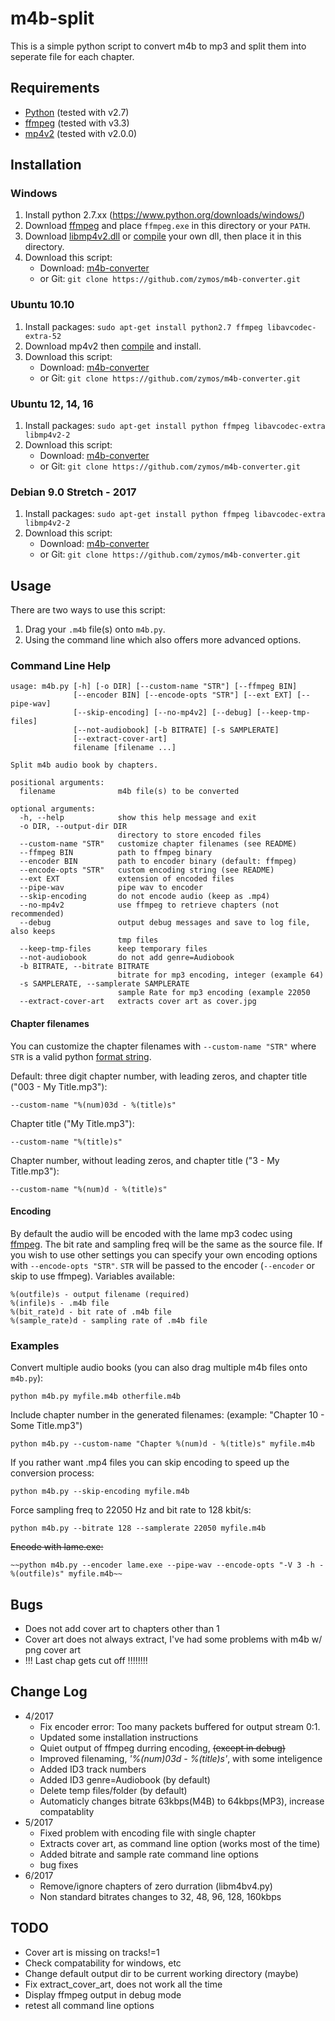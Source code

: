 # m4b-split

This is a simple python script to convert m4b to mp3 and split them into seperate file for each
chapter.


## Requirements

* [Python](http://www.python.org/download/) (tested with v2.7)
* [ffmpeg](https://ffmpeg.org/) (tested with v3.3)
* [mp4v2](https://code.google.com/archive/p/mp4v2/downloads) (tested with v2.0.0)


## Installation

### Windows

1. Install python 2.7.xx (https://www.python.org/downloads/windows/)
2. Download [ffmpeg](http://ffmpeg.zeranoe.com/builds/) and place `ffmpeg.exe` in this directory or your `PATH`.
3. Download [libmp4v2.dll](https://github.com/valekhz/libmp4v2-dll/zipball/v0.1) or [compile](http://code.google.com/p/mp4v2/wiki/BuildSource) your
own dll, then place it in this directory.
4. Download this script: 
	* Download: [m4b-converter](https://github.com/zymos/m4b-converter/archive/master.zip)
	* or Git: `git clone https://github.com/zymos/m4b-converter.git`

### Ubuntu 10.10

1. Install packages: `sudo apt-get install python2.7 ffmpeg libavcodec-extra-52`
2. Download mp4v2 then [compile](http://code.google.com/p/mp4v2/wiki/BuildSource) and install.
4. Download this script: 
	* Download: [m4b-converter](https://github.com/zymos/m4b-converter/archive/master.zip)
	* or Git: `git clone https://github.com/zymos/m4b-converter.git`

### Ubuntu 12, 14, 16

1. Install packages: `sudo apt-get install python ffmpeg libavcodec-extra libmp4v2-2`
4. Download this script: 
	* Download: [m4b-converter](https://github.com/zymos/m4b-converter/archive/master.zip)
	* or Git: `git clone https://github.com/zymos/m4b-converter.git`

### Debian 9.0 Stretch - 2017

1. Install packages: `sudo apt-get install python ffmpeg libavcodec-extra libmp4v2-2`
4. Download this script: 
	* Download: [m4b-converter](https://github.com/zymos/m4b-converter/archive/master.zip)
	* or Git: `git clone https://github.com/zymos/m4b-converter.git`

## Usage

There are two ways to use this script:

1. Drag your `.m4b` file(s) onto `m4b.py`.
2. Using the command line which also offers more advanced options.


### Command Line Help

	usage: m4b.py [-h] [-o DIR] [--custom-name "STR"] [--ffmpeg BIN]
				  [--encoder BIN] [--encode-opts "STR"] [--ext EXT] [--pipe-wav]
				  [--skip-encoding] [--no-mp4v2] [--debug] [--keep-tmp-files]
				  [--not-audiobook] [-b BITRATE] [-s SAMPLERATE]
				  [--extract-cover-art]
				  filename [filename ...]

	Split m4b audio book by chapters.

	positional arguments:
	  filename              m4b file(s) to be converted

	optional arguments:
	  -h, --help            show this help message and exit
	  -o DIR, --output-dir DIR
							directory to store encoded files
	  --custom-name "STR"   customize chapter filenames (see README)
	  --ffmpeg BIN          path to ffmpeg binary
	  --encoder BIN         path to encoder binary (default: ffmpeg)
	  --encode-opts "STR"   custom encoding string (see README)
	  --ext EXT             extension of encoded files
	  --pipe-wav            pipe wav to encoder
	  --skip-encoding       do not encode audio (keep as .mp4)
	  --no-mp4v2            use ffmpeg to retrieve chapters (not recommended)
	  --debug               output debug messages and save to log file, also keeps
							tmp files
	  --keep-tmp-files      keep temporary files
	  --not-audiobook       do not add genre=Audiobook
	  -b BITRATE, --bitrate BITRATE
							bitrate for mp3 encoding, integer (example 64)
	  -s SAMPLERATE, --samplerate SAMPLERATE
							sample Rate for mp3 encoding (example 22050
	  --extract-cover-art   extracts cover art as cover.jpg


#### Chapter filenames

You can customize the chapter filenames with `--custom-name "STR"` where `STR` is a valid python [format string](http://docs.python.org/library/stdtypes.html#string-formatting-operations).

Default: three digit chapter number, with leading zeros, and chapter title ("003 - My Title.mp3"):

    --custom-name "%(num)03d - %(title)s"

Chapter title ("My Title.mp3"):

    --custom-name "%(title)s"

Chapter number, without leading zeros, and chapter title  ("3 - My Title.mp3"):

    --custom-name "%(num)d - %(title)s"


#### Encoding

By default the audio will be encoded with the lame mp3 codec using [ffmpeg](http://www.ffmpeg.org/ffmpeg-doc.html). The bit rate and sampling freq will be the same as the source file.
If you wish to use other settings you can specify your own encoding options with `--encode-opts "STR"`. `STR` will be passed to the encoder (`--encoder` or skip to use ffmpeg). Variables available:

    %(outfile)s - output filename (required)
    %(infile)s - .m4b file
    %(bit_rate)d - bit rate of .m4b file
    %(sample_rate)d - sampling rate of .m4b file


### Examples

Convert multiple audio books (you can also drag multiple m4b files onto `m4b.py`):

    python m4b.py myfile.m4b otherfile.m4b

Include chapter number in the generated filenames: (example: "Chapter 10 - Some Title.mp3")

    python m4b.py --custom-name "Chapter %(num)d - %(title)s" myfile.m4b

If you rather want .mp4 files you can skip encoding to speed up the conversion process:

    python m4b.py --skip-encoding myfile.m4b

Force sampling freq to 22050 Hz and bit rate to 128 kbit/s:

    python m4b.py --bitrate 128 --samplerate 22050 myfile.m4b

~~Encode with lame.exe:~~

	~~python m4b.py --encoder lame.exe --pipe-wav --encode-opts "-V 3 -h - %(outfile)s" myfile.m4b~~

## Bugs

* Does not add cover art to chapters other than 1
* Cover art does not always extract, I've had some problems with m4b w/ png cover art
* !!! Last chap gets cut off !!!!!!!!

## Change Log

* 4/2017
	* Fix encoder error: Too many packets buffered for output stream 0:1.
	* Updated some installation instructions
	* Quiet output of ffmpeg durring encoding, ~~(except in debug)~~
	* Improved filenaming, *'%(num)03d \- %(title)s'*, with some inteligence
	* Added ID3 track numbers
	* Added ID3 genre=Audiobook (by default)
	* Delete temp files/folder (by default)
	* Automaticly changes bitrate 63kbps(M4B) to 64kbps(MP3), increase compatablity
* 5/2017
	* Fixed problem with encoding file with single chapter
	* Extracts cover art, as command line option (works most of the time)
	* Added bitrate and sample rate command line options
	* bug fixes
* 6/2017
	* Remove/ignore chapters of zero durration (libm4bv4.py)
	* Non standard bitrates changes to 32, 48, 96, 128, 160kbps


## TODO
* Cover art is missing on tracks!=1
* Check compatability for windows, etc
* Change default output dir to be current working directory (maybe)
* Fix extract_cover_art, does not work all the time
* Display ffmpeg output in debug mode
* retest all command line options
